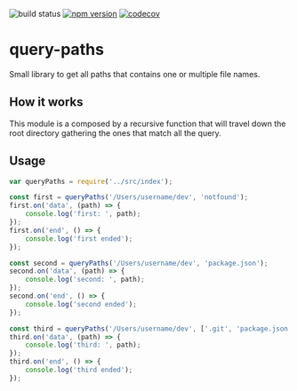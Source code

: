 ![build status](https://travis-ci.org/canastro/query-paths.svg?branch=master)
[![npm version](https://badge.fury.io/js/query-paths.svg)](https://badge.fury.io/js/query-paths)
[![codecov](https://codecov.io/gh/canastro/query-paths/branch/master/graph/badge.svg)](https://codecov.io/gh/canastro/query-paths)

# query-paths
Small library to get all paths that contains one or multiple file names.

## How it works
This module is a composed by a recursive function that will travel down the root directory gathering the ones that match all the query.

## Usage
```js
var queryPaths = require('../src/index');

const first = queryPaths('/Users/username/dev', 'notfound');
first.on('data', (path) => {
    console.log('first: ', path);
});
first.on('end', () => {
    console.log('first ended');
});

const second = queryPaths('/Users/username/dev', 'package.json');
second.on('data', (path) => {
    console.log('second: ', path);
});
second.on('end', () => {
    console.log('second ended');
});

const third = queryPaths('/Users/username/dev', ['.git', 'package.json']);
third.on('data', (path) => {
    console.log('third: ', path);
});
third.on('end', () => {
    console.log('third ended');
});
```
